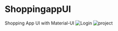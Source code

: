 # ShoppingappUI
Shopping App UI with Material-UI
![Login](https://user-images.githubusercontent.com/87471439/215516250-31583785-85f9-412d-84d7-23bb9da829a0.PNG)
![project](https://user-images.githubusercontent.com/87471439/215518641-7402a5e2-9f12-4c34-94f4-ddb815e80d4b.PNG)

